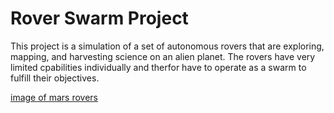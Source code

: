 # Rover Swarm Project

This project is a simulation of a set of autonomous rovers that are exploring, mapping, and harvesting science on an alien planet. The rovers have very limited cpabilities individually and therfor have to operate as a swarm to fulfill their objectives.

[image of mars rovers](./docs/images/PIA15277_3rovers-hi_D2011_1215_D511_br2-1024x682.jpg)